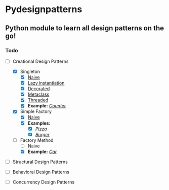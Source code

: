 
Pydesignpatterns
================

## Python module to learn all design patterns on the go!  

### Todo

- [ ] Creational Design Patterns  
  - [x] Singleton
    - [x] [Naive]()
    - [x] [Lazy instantiation](https://github.com/avidLearnerInProgress/design-patterns/blob/master/pydesignpatterns/creational/singleton_lazy_instantiation.py)
    - [x] [Decorated](https://github.com/avidLearnerInProgress/design-patterns/blob/master/pydesignpatterns/creational/singleton_decorator.py)
    - [x] [Metaclass](https://github.com/avidLearnerInProgress/design-patterns/blob/master/pydesignpatterns/creational/singleton_metaclass.py)
    - [x] [Threaded](https://github.com/avidLearnerInProgress/design-patterns/blob/master/pydesignpatterns/creational/singleton_thread.py)
    - [x] **Example:** *[Counter](https://github.com/avidLearnerInProgress/design-patterns/blob/master/pydesignpatterns/creational/singleton_counter.py)*
  - [x] Simple Factory
    - [x] [Naive](https://github.com/avidLearnerInProgress/design-patterns/blob/master/pydesignpatterns/creational/simplefactory_naive.py)
    - [x] **Examples:**
      - [x] *[Pizza](https://github.com/avidLearnerInProgress/design-patterns/blob/master/pydesignpatterns/creational/simplefactory_pizza.py)*
      - [x] *[Burger](https://github.com/avidLearnerInProgress/design-patterns/blob/master/pydesignpatterns/creational/simplefactory_burger.py)*
  - [ ] Factory Method
      - [ ] Naive
      - [x] **Example:** *[Car]()*

- [ ] Structural Design Patterns  
- [ ] Behavioral Design Patterns  
- [ ] Concurrency Design Patterns  


